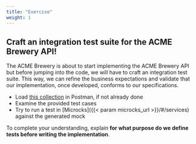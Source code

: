 ```yaml
---
title: "Exercise"
weight: 1
---
```


## Craft an integration test suite for the ACME Brewery API!

The ACME Brewery is about to start implementing the ACME Brewery API but before jumping into the code, we will have to craft an integration test suite. This way, we can refine the business expectations and validate that our implementation, once developed, conforms to our specifications.

- Load [this collection](../../mock/exercise/postman_collection.json) in Postman, if not already done
- Examine the provided test cases
- Try to run a test in [Microcks]({{< param microcks_url >}}/#/services) against the generated mock

To complete your understanding, explain **for what purpose do we define tests before writing the implementation**.
